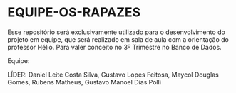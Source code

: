 # EQUIPE-OS-RAPAZES
Esse repositório será exclusivamente utilizado para o desenvolvimento do projeto em equipe, que será realizado em sala de aula com a orientação do professor Hélio. Para valer conceito no 3º Trimestre no Banco de Dados.

Equipe:
  
  LÍDER: Daniel Leite Costa Silva,
  Gustavo Lopes Feitosa,
  Maycol Douglas Gomes,
  Rubens Matheus,
  Gustavo Manoel Dias Polli
